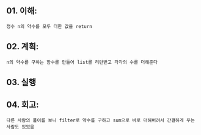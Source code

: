 ## 01. 이해:
    정수 n의 약수를 모두 더한 값을 return

## 02. 계획:
    n의 약수를 구하는 함수를 만들어 list를 리턴받고 각각의 수를 더해준다

## 03. 실행

## 04. 회고:
    다른 사람의 풀이를 보니 filter로 약수를 구하고 sum으로 바로 더해버려서 간결하게 푸는 사람도 있었음